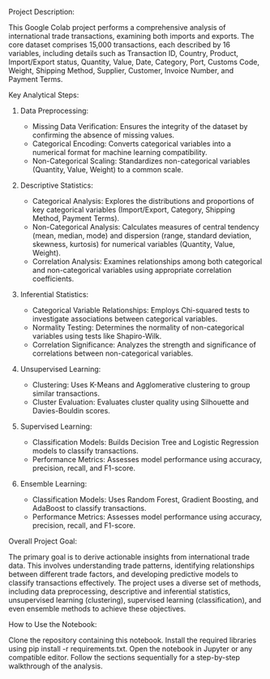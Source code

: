 Project Description:

This Google Colab project performs a comprehensive analysis of international trade transactions, examining both imports and exports. The core dataset comprises 15,000 transactions, each described by 16 variables, including details such as Transaction ID, Country, Product, Import/Export status, Quantity, Value, Date, Category, Port, Customs Code, Weight, Shipping Method, Supplier, Customer, Invoice Number, and Payment Terms.

Key Analytical Steps:

1.  Data Preprocessing:
    *   Missing Data Verification: Ensures the integrity of the dataset by confirming the absence of missing values.
    *   Categorical Encoding: Converts categorical variables into a numerical format for machine learning compatibility.
    *   Non-Categorical Scaling: Standardizes non-categorical variables (Quantity, Value, Weight) to a common scale.

2.  Descriptive Statistics:
    *   Categorical Analysis: Explores the distributions and proportions of key categorical variables (Import/Export, Category, Shipping Method, Payment Terms).
    *   Non-Categorical Analysis: Calculates measures of central tendency (mean, median, mode) and dispersion (range, standard deviation, skewness, kurtosis) for numerical variables (Quantity, Value, Weight).
    *   Correlation Analysis: Examines relationships among both categorical and non-categorical variables using appropriate correlation coefficients.

3.  Inferential Statistics:
    *   Categorical Variable Relationships: Employs Chi-squared tests to investigate associations between categorical variables.
    *   Normality Testing: Determines the normality of non-categorical variables using tests like Shapiro-Wilk.
    *   Correlation Significance: Analyzes the strength and significance of correlations between non-categorical variables.

4.  Unsupervised Learning:
    *   Clustering: Uses K-Means and Agglomerative clustering to group similar transactions.
    *   Cluster Evaluation: Evaluates cluster quality using Silhouette and Davies-Bouldin scores.

5.  Supervised Learning:
    *   Classification Models: Builds Decision Tree and Logistic Regression models to classify transactions.
    *   Performance Metrics: Assesses model performance using accuracy, precision, recall, and F1-score.

6. Ensemble Learning:
    * Classification Models: Uses Random Forest, Gradient Boosting, and AdaBoost to classify transactions.
    * Performance Metrics: Assesses model performance using accuracy, precision, recall, and F1-score.

Overall Project Goal:

The primary goal is to derive actionable insights from international trade data. This involves understanding trade patterns, identifying relationships between different trade factors, and developing predictive models to classify transactions effectively. The project uses a diverse set of methods, including data preprocessing, descriptive and inferential statistics, unsupervised learning (clustering), supervised learning (classification), and even ensemble methods to achieve these objectives.


How to Use the Notebook:

Clone the repository containing this notebook. Install the required libraries using pip install -r requirements.txt. Open the notebook in Jupyter or any compatible editor. Follow the sections sequentially for a step-by-step walkthrough of the analysis.

